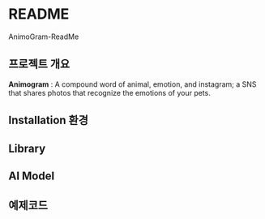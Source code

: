 # README
AnimoGram-ReadMe

## 프로젝트 개요
**Animogram** : A compound word of animal, emotion, and instagram; a SNS that shares photos that recognize the emotions of your pets.

## Installation 환경

## Library

## AI Model

## 예제코드 
